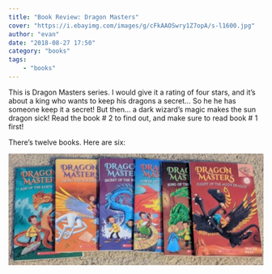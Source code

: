 ```yaml
---
title: "Book Review: Dragon Masters"
cover: "https://i.ebayimg.com/images/g/cFkAAOSwry1Z7opA/s-l1600.jpg"
author: "evan"
date: "2018-08-27 17:50"
category: "books"
tags:
    - "books"
---
```


This is Dragon Masters series. I would give it a rating of four stars, and it’s about a king who wants to keep his dragons a secret… So he he has someone keep it a secret!
But then… a dark wizard’s magic makes the sun dragon sick! Read the book # 2
to find out, and make sure to read book # 1 first!

There’s twelve books. Here are six:

![dragon-masters]
 



[dragon-masters]: /images/dragon-masters.jpg "Dragon Masters Series"
